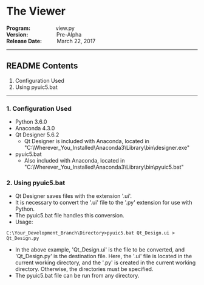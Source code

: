 # The Viewer

**Program:**&nbsp;&nbsp;&nbsp;&nbsp;&nbsp;&nbsp;&nbsp;&nbsp;&nbsp;&nbsp;&nbsp;&nbsp;&nbsp;&nbsp;&nbsp;&nbsp;&nbsp;view.py  
**Version:**&nbsp;&nbsp;&nbsp;&nbsp;&nbsp;&nbsp;&nbsp;&nbsp;&nbsp;&nbsp;&nbsp;&nbsp;&nbsp;&nbsp;&nbsp;&nbsp;&nbsp;&nbsp;&nbsp;Pre-Alpha  
**Release Date:**&nbsp;&nbsp;&nbsp;&nbsp;&nbsp;&nbsp;&nbsp;&nbsp;&nbsp;&nbsp;March 22, 2017

---

## README Contents

1. Configuration Used
2. Using pyuic5.bat

---

### 1. **Configuration Used**
  * Python 3.6.0
  * Anaconda 4.3.0
  * Qt Designer 5.6.2 
    * Qt Designer is included with Anaconda, located in "C:\Wherever_You_Installed\Anaconda3\Library\bin\designer.exe"
  * pyuic5.bat
    * Also included with Anaconda, located in "C:\Wherever_You_Installed\Anaconda3\Library\bin\pyuic5.bat"

### 2. **Using pyuic5.bat**
  * Qt Designer saves files with the extension '.ui'.
  * It is necessary to convert the '.ui' file to the '.py' extension for use with Python.
  * The pyuic5.bat file handles this conversion.
  * Usage:
```
C:\Your_Development_Branch\Directory>pyuic5.bat Qt_Design.ui > Qt_Design.py
```
  * In the above example, 'Qt_Design.ui' is the file to be converted, and 'Qt_Design.py' is the  destination file. Here, the '.ui' file is located in the current working directory, and the '.py' is created in the current working directory. Otherwise, the directories must be specified.
  * The pyuic5.bat file can be run from any directory. 